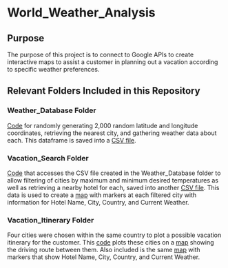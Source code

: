 # World_Weather_Analysis

## Purpose
The purpose of this project is to connect to Google APIs to create interactive maps to assist a customer in planning out a vacation according to specific weather preferences.

## Relevant Folders Included in this Repository

### Weather_Database Folder
[Code](Weather_Database/Weather_Database.ipynb)  for randomly generating 2,000 random latitude and longitude coordinates, retrieving the nearest city, and gathering weather data about each. This dataframe is saved into a [CSV file](Weather_Database/WeatherPy_Database.csv).

### Vacation_Search Folder
[Code](Vacation_Search/Vacation_Search.ipynb) that accesses the CSV file created in the Weather_Database folder to allow filtering of cities by maximum and minimum desired temperatures as well as retrieving a nearby hotel for each, saved into another [CSV file](Vacation_Search/WeatherPy_vacation.csv).  This data is used to create a [map](Vacation_Search/WeatherPy_vacation_map.png) with markers at each filtered city with information for Hotel Name, City, Country, and Current Weather.

### Vacation_Itinerary Folder
Four cities were chosen within the same country to plot a possible vacation itinerary for the customer.  This [code](Vacation_Itinerary/Vacation_Itinerary.ipynb) plots these cities on a [map](Vacation_Itinerary/WeatherPy_travel_map.png) showing the driving route between them. Also included is the same [map](Vacation_Itinerary/WeatherPy_travel_map_markers.png) with markers that show Hotel Name, City, Country, and Current Weather.
